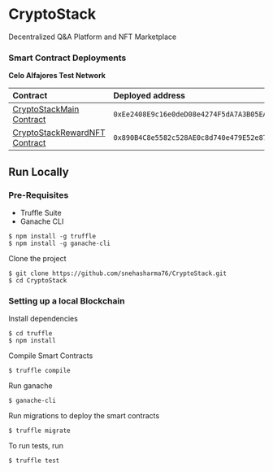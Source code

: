 # CryptoStack

Decentralized Q&A Platform and NFT Marketplace

### Smart Contract Deployments

**Celo Alfajores Test Network**

| Contract | Deployed address  |
| :----- | :- |
| [CryptoStackMain Contract](https://alfajores-blockscout.celo-testnet.org/address/0xEe2408E9c16e0deD08e4274F5dA7A3B05EAC380d/transactions) | `0xEe2408E9c16e0deD08e4274F5dA7A3B05EAC380d` |
| [CryptoStackRewardNFT Contract](https://alfajores-blockscout.celo-testnet.org/address/0x890B4C8e5582c528AE0c8d740e479E52e871a4a6/transactions) | `0x890B4C8e5582c528AE0c8d740e479E52e871a4a6`|

## Run Locally

### Pre-Requisites

- Truffle Suite
- Ganache CLI

```
$ npm install -g truffle
$ npm install -g ganache-cli
```  
Clone the project

```
$ git clone https://github.com/snehasharma76/CryptoStack.git
$ cd CryptoStack
```
### Setting up a local Blockchain
Install dependencies

```
$ cd truffle
$ npm install
```

Compile Smart Contracts

```
$ truffle compile
```

Run ganache

```
$ ganache-cli
```  

Run migrations to deploy the smart contracts

```
$ truffle migrate
```  

To run tests, run

```
$ truffle test
```
